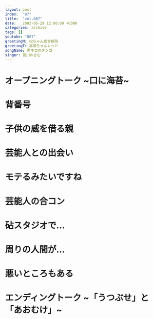 ```yaml
---
layout: post
index:  "87"
title:  "vol.087"
date:   2003-05-29 12:00:00 +0300
categories: archive
tags: []
youtube: "087"
greetingM: 松ちゃん総合病院
greetingT: 高須ちゃんレッド
songName: 黒ネコのタンゴ
singer: 皆川おさむ
---
```


# オープニングトーク ~口に海苔~


# 背番号


# 子供の威を借る親


# 芸能人との出会い


# モテるみたいですね


# 芸能人の合コン


# 砧スタジオで…


# 周りの人間が…


# 悪いところもある


# エンディングトーク ~「うつぶせ」と「あおむけ」~
